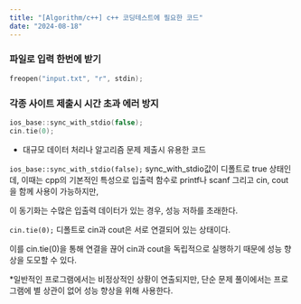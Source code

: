 ```yaml
---
title: "[Algorithm/c++] c++ 코딩테스트에 필요한 코드"
date: "2024-08-18"
---
```


### 파일로 입력 한번에 받기
```cpp
freopen("input.txt", "r", stdin);
```

### 각종 사이트 제출시 시간 초과 에러 방지
```cpp
ios_base::sync_with_stdio(false);
cin.tie(0);
```
- 대규모 데이터 처리나 알고리즘 문제 제출시 유용한 코드

`ios_base::sync_with_stdio(false);`
sync_with_stdio값이 디폴트로 true 상태인데, 이때는 cpp의 기본적인 특성으로 입출력 함수로 printf나 scanf 그리고 cin, cout을 함께 사용이 가능하지만,

이 동기화는 수많은 입출력 데이터가 있는 경우, 성능 저하를 초래한다.

`cin.tie(0);`
디폴트로 cin과 cout은 서로 연결되어 있는 상태이다. 

이를 cin.tie(0)을 통해 연결을 끊어 cin과 cout을 독립적으로 실행하기 때문에 성능 향상을 도모할 수 있다.

*일반적인 프로그램에서는 비정상적인 상황이 연출되지만, 단순 문제 풀이에서는 프로그램에 별 상관이 없어 성능 향상을 위해 사용한다.